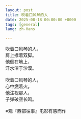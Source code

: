 ```yaml
---
layout: post
title: 吹着口风琴的人
date: 2025-08-18 00:00:00 +0000
tags: [general]
lang: zh-Hans

---
```

<div class="cn-prose">

吹着口风琴的人，<br>
肩上撑着双脚。<br>
他倒在地上，<br>
汗水溶于沙漠。<br>
<br>
吹着口风琴的人，<br>
心中燃着火。<br>
他注视那人，<br>
子弹破空长鸣。<br>
<br>
※观『西部往事』电影有感而作
</div>
